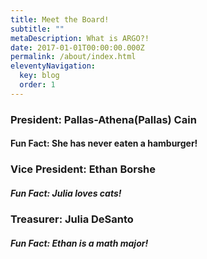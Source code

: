 ```yaml
---
title: Meet the Board!
subtitle: ""
metaDescription: What is ARGO?!
date: 2017-01-01T00:00:00.000Z
permalink: /about/index.html
eleventyNavigation:
  key: blog
  order: 1
---
```


### President: Pallas-Athena(Pallas) Cain

#### Fun Fact: She has never eaten a hamburger!

### Vice President: Ethan Borshe

##### Fun Fact: Julia loves cats!

### Treasurer: Julia DeSanto

##### Fun Fact: Ethan is a math major!